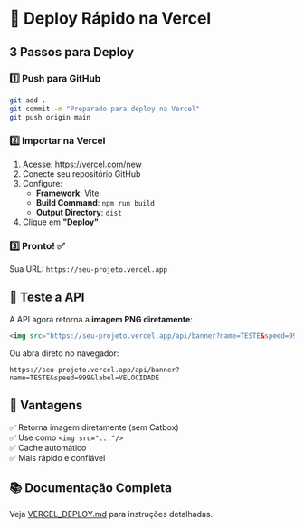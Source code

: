 # 🚀 Deploy Rápido na Vercel

## 3 Passos para Deploy

### 1️⃣ Push para GitHub
```bash
git add .
git commit -m "Preparado para deploy na Vercel"
git push origin main
```

### 2️⃣ Importar na Vercel
1. Acesse: https://vercel.com/new
2. Conecte seu repositório GitHub
3. Configure:
   - **Framework**: Vite
   - **Build Command**: `npm run build`
   - **Output Directory**: `dist`
4. Clique em **"Deploy"**

### 3️⃣ Pronto! ✅
Sua URL: `https://seu-projeto.vercel.app`

## 📌 Teste a API

A API agora retorna a **imagem PNG diretamente**:

```html
<img src="https://seu-projeto.vercel.app/api/banner?name=TESTE&speed=999&label=VELOCIDADE&system=WINDOWS 11" />
```

Ou abra direto no navegador:
```
https://seu-projeto.vercel.app/api/banner?name=TESTE&speed=999&label=VELOCIDADE
```

## 🎯 Vantagens
✅ Retorna imagem diretamente (sem Catbox)  
✅ Use como `<img src="..."/>`  
✅ Cache automático  
✅ Mais rápido e confiável  

## 📚 Documentação Completa
Veja [VERCEL_DEPLOY.md](./VERCEL_DEPLOY.md) para instruções detalhadas.
